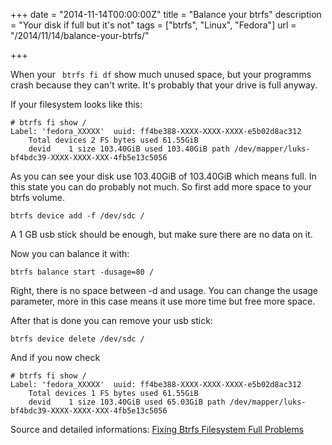 +++
date = "2014-11-14T00:00:00Z"
title = "Balance your btrfs"
description = "Your disk if full but it's not"
tags = ["btrfs", "Linux", "Fedora"]
url = "/2014/11/14/balance-your-btrfs/"

+++

When your ` btrfs fi df` show much unused space, but your programms crash because they can't write.
It's probably that your drive is full anyway. 

If your filesystem looks like this:

```
# btrfs fi show /
Label: 'fedora_XXXXX'  uuid: ff4be388-XXXX-XXXX-XXXX-e5b02d8ac312
	Total devices 2 FS bytes used 61.55GiB
	devid    1 size 103.40GiB used 103.40GiB path /dev/mapper/luks-bf4bdc39-XXXX-XXXX-XXX-4fb5e13c5056
```

As you can see your disk use 103.40GiB of 103.40GiB which means full. In this state you can do 
probably not much. So first add more space to your btrfs volume.

```
btrfs device add -f /dev/sdc /
```

A 1 GB usb stick should be enough, but make sure there are no data on it. 

Now you can balance it with:

```
btrfs balance start -dusage=80 /
```

Right, there is no space between -d and usage. You can change the usage parameter,
more in this case means it use more time but free more space. 

After that is done you can remove your usb stick:

```
btrfs device delete /dev/sdc /
```

And if you now check

```
# btrfs fi show /
Label: 'fedora_XXXXX'  uuid: ff4be388-XXXX-XXXX-XXXX-e5b02d8ac312
	Total devices 1 FS bytes used 61.55GiB
	devid    1 size 103.40GiB used 65.03GiB path /dev/mapper/luks-bf4bdc39-XXXX-XXXX-XXX-4fb5e13c5056
```

Source and detailed informations: [Fixing Btrfs Filesystem Full Problems]( http://marc.merlins.org/perso/btrfs/post_2014-05-04_Fixing-Btrfs-Filesystem-Full-Problems.html )
